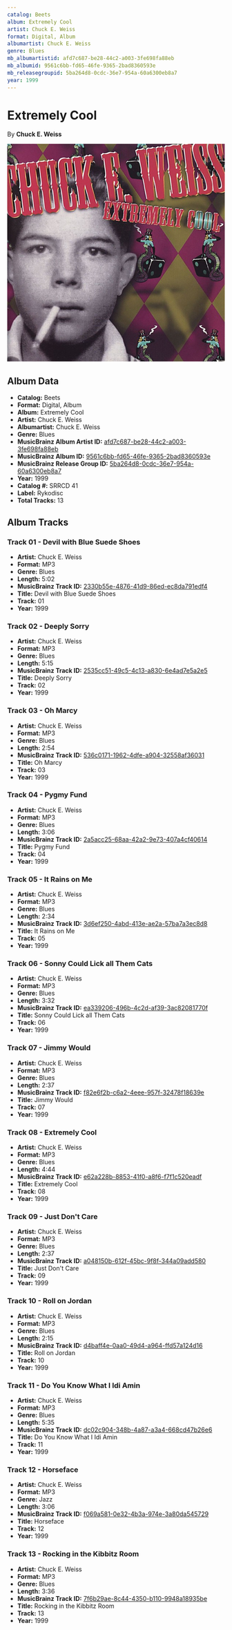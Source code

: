 ```yaml
---
catalog: Beets
album: Extremely Cool
artist: Chuck E. Weiss
format: Digital, Album
albumartist: Chuck E. Weiss
genre: Blues
mb_albumartistid: afd7c687-be28-44c2-a003-3fe698fa88eb
mb_albumid: 9561c6bb-fd65-46fe-9365-2bad8360593e
mb_releasegroupid: 5ba264d8-0cdc-36e7-954a-60a6300eb8a7
year: 1999
---
```


# Extremely Cool

By **Chuck E. Weiss**

![](../../assets/beetscovers/Chuck_E_Weiss-Extremely_Cool.jpg)

## Album Data

- **Catalog:** Beets
- **Format:** Digital, Album
- **Album:** Extremely Cool
- **Artist:** Chuck E. Weiss
- **Albumartist:** Chuck E. Weiss
- **Genre:** Blues
- **MusicBrainz Album Artist ID:** [afd7c687-be28-44c2-a003-3fe698fa88eb](https://musicbrainz.org/artist/afd7c687-be28-44c2-a003-3fe698fa88eb)
- **MusicBrainz Album ID:** [9561c6bb-fd65-46fe-9365-2bad8360593e](https://musicbrainz.org/release/9561c6bb-fd65-46fe-9365-2bad8360593e)
- **MusicBrainz Release Group ID:** [5ba264d8-0cdc-36e7-954a-60a6300eb8a7](https://musicbrainz.org/release-group/5ba264d8-0cdc-36e7-954a-60a6300eb8a7)
- **Year:** 1999
- **Catalog #:** SRRCD 41
- **Label:** Rykodisc
- **Total Tracks:** 13

## Album Tracks

### Track 01 - Devil with Blue Suede Shoes

- **Artist:** Chuck E. Weiss
- **Format:** MP3
- **Genre:** Blues
- **Length:** 5:02
- **MusicBrainz Track ID:** [2330b55e-4876-41d9-86ed-ec8da791edf4](https://musicbrainz.org/recording/2330b55e-4876-41d9-86ed-ec8da791edf4)
- **Title:** Devil with Blue Suede Shoes
- **Track:** 01
- **Year:** 1999

### Track 02 - Deeply Sorry

- **Artist:** Chuck E. Weiss
- **Format:** MP3
- **Genre:** Blues
- **Length:** 5:15
- **MusicBrainz Track ID:** [2535cc51-49c5-4c13-a830-6e4ad7e5a2e5](https://musicbrainz.org/recording/2535cc51-49c5-4c13-a830-6e4ad7e5a2e5)
- **Title:** Deeply Sorry
- **Track:** 02
- **Year:** 1999

### Track 03 - Oh Marcy

- **Artist:** Chuck E. Weiss
- **Format:** MP3
- **Genre:** Blues
- **Length:** 2:54
- **MusicBrainz Track ID:** [536c0171-1962-4dfe-a904-32558af36031](https://musicbrainz.org/recording/536c0171-1962-4dfe-a904-32558af36031)
- **Title:** Oh Marcy
- **Track:** 03
- **Year:** 1999

### Track 04 - Pygmy Fund

- **Artist:** Chuck E. Weiss
- **Format:** MP3
- **Genre:** Blues
- **Length:** 3:06
- **MusicBrainz Track ID:** [2a5acc25-68aa-42a2-9e73-407a4cf40614](https://musicbrainz.org/recording/2a5acc25-68aa-42a2-9e73-407a4cf40614)
- **Title:** Pygmy Fund
- **Track:** 04
- **Year:** 1999

### Track 05 - It Rains on Me

- **Artist:** Chuck E. Weiss
- **Format:** MP3
- **Genre:** Blues
- **Length:** 2:34
- **MusicBrainz Track ID:** [3d6ef250-4abd-413e-ae2a-57ba7a3ec8d8](https://musicbrainz.org/recording/3d6ef250-4abd-413e-ae2a-57ba7a3ec8d8)
- **Title:** It Rains on Me
- **Track:** 05
- **Year:** 1999

### Track 06 - Sonny Could Lick all Them Cats

- **Artist:** Chuck E. Weiss
- **Format:** MP3
- **Genre:** Blues
- **Length:** 3:32
- **MusicBrainz Track ID:** [ea339206-496b-4c2d-af39-3ac82081770f](https://musicbrainz.org/recording/ea339206-496b-4c2d-af39-3ac82081770f)
- **Title:** Sonny Could Lick all Them Cats
- **Track:** 06
- **Year:** 1999

### Track 07 - Jimmy Would

- **Artist:** Chuck E. Weiss
- **Format:** MP3
- **Genre:** Blues
- **Length:** 2:37
- **MusicBrainz Track ID:** [f82e6f2b-c6a2-4eee-957f-32478f18639e](https://musicbrainz.org/recording/f82e6f2b-c6a2-4eee-957f-32478f18639e)
- **Title:** Jimmy Would
- **Track:** 07
- **Year:** 1999

### Track 08 - Extremely Cool

- **Artist:** Chuck E. Weiss
- **Format:** MP3
- **Genre:** Blues
- **Length:** 4:44
- **MusicBrainz Track ID:** [e62a228b-8853-41f0-a8f6-f7f1c520eadf](https://musicbrainz.org/recording/e62a228b-8853-41f0-a8f6-f7f1c520eadf)
- **Title:** Extremely Cool
- **Track:** 08
- **Year:** 1999

### Track 09 - Just Don't Care

- **Artist:** Chuck E. Weiss
- **Format:** MP3
- **Genre:** Blues
- **Length:** 2:37
- **MusicBrainz Track ID:** [a048150b-612f-45bc-9f8f-344a09add580](https://musicbrainz.org/recording/a048150b-612f-45bc-9f8f-344a09add580)
- **Title:** Just Don't Care
- **Track:** 09
- **Year:** 1999

### Track 10 - Roll on Jordan

- **Artist:** Chuck E. Weiss
- **Format:** MP3
- **Genre:** Blues
- **Length:** 2:15
- **MusicBrainz Track ID:** [d4baff4e-0aa0-49d4-a964-ffd57a124d16](https://musicbrainz.org/recording/d4baff4e-0aa0-49d4-a964-ffd57a124d16)
- **Title:** Roll on Jordan
- **Track:** 10
- **Year:** 1999

### Track 11 - Do You Know What I Idi Amin

- **Artist:** Chuck E. Weiss
- **Format:** MP3
- **Genre:** Blues
- **Length:** 5:35
- **MusicBrainz Track ID:** [dc02c904-348b-4a87-a3a4-668cd47b26e6](https://musicbrainz.org/recording/dc02c904-348b-4a87-a3a4-668cd47b26e6)
- **Title:** Do You Know What I Idi Amin
- **Track:** 11
- **Year:** 1999

### Track 12 - Horseface

- **Artist:** Chuck E. Weiss
- **Format:** MP3
- **Genre:** Jazz
- **Length:** 3:06
- **MusicBrainz Track ID:** [f069a581-0e32-4b3a-974e-3a80da545729](https://musicbrainz.org/recording/f069a581-0e32-4b3a-974e-3a80da545729)
- **Title:** Horseface
- **Track:** 12
- **Year:** 1999

### Track 13 - Rocking in the Kibbitz Room

- **Artist:** Chuck E. Weiss
- **Format:** MP3
- **Genre:** Blues
- **Length:** 3:36
- **MusicBrainz Track ID:** [7f6b29ae-8c44-4350-b110-9948a18935be](https://musicbrainz.org/recording/7f6b29ae-8c44-4350-b110-9948a18935be)
- **Title:** Rocking in the Kibbitz Room
- **Track:** 13
- **Year:** 1999

